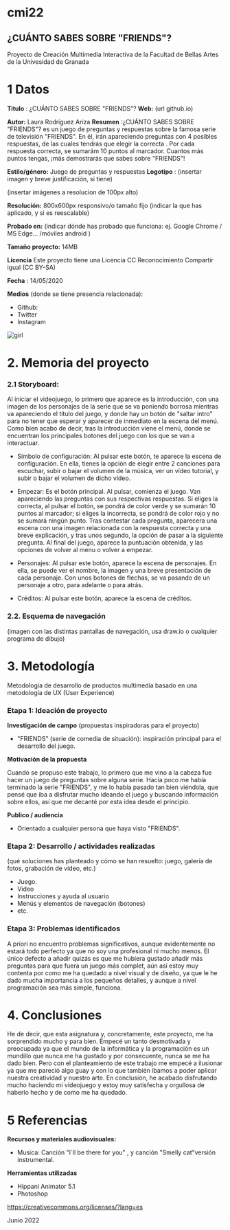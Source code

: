 # cmi22

## ¿CUÁNTO SABES SOBRE "FRIENDS"?

Proyecto de Creación Multimedia Interactiva de la  Facultad de Bellas Artes de la Univesidad de Granada


# 1 Datos 

**Titulo** : ¿CUÁNTO SABES SOBRE "FRIENDS"?
**Web:**   (url github.io)

**Autor:**  Laura  Rodríguez Ariza
**Resumen** :¿CUÁNTO SABES SOBRE "FRIENDS"? es un juego de preguntas y respuestas sobre la famosa serie de televisión "FRIENDS". En él, irán apareciendo preguntas con 4 posibles respuestas, de las cuales tendrás que elegir la correcta . Por cada respuesta correcta, se sumarám 10 puntos al marcador. Cuantos más puntos tengas, ¡más demostrarás que sabes sobre "FRIENDS"!

**Estilo/género:**  Juego de preguntas y respuestas
**Logotipo** : (insertar imagen y breve justificación, si  tiene) 

(insertar imágenes a resolucion de 100px alto)

**Resolución:** 800x600px responsivo/o tamaño fijo (indicar la que has aplicado, y si es reescalable)

**Probado en:**   (indicar dónde has probado que funciona: ej. Google Chrome / MS Edge... /móviles android )

**Tamaño proyecto:** 14MB 

**Licencia** Este proyecto tiene una Licencia CC Reconocimiento Compartir igual (CC BY-SA)

**Fecha** : 14/05/2020

**Medios** (donde se tiene presencia relacionada):

- Github:
- Twitter
- Instagram


![girl](https://github.com/mgea/cmi20/blob/master/WalkingGirl_front01.png)

# 2. Memoria del proyecto 

### 2.1 Storyboard: 
Al iniciar el videojuego, lo primero que aparece es la introducción, con una imagen de los personajes de la serie que se va poniendo borrosa mientras va apareciendo  el título del juego, y donde hay un botón de "saltar intro" para no tener que esperar y aparecer de inmediato en la escena del menú. Como bien acabo de decir, tras la introducción viene el menú, donde se encuentran los principales botones del juego con los que se van a interactuar.

- Símbolo de configuración: Al pulsar este botón, te aparece la escena de configuración. En ella, tienes la opción de elegir entre 2 canciones para escuchar, subir o bajar el volumen de la música, ver un vídeo tutorial, y subir o bajar el volumen de dicho vídeo.

- Empezar: Es el botón principal. Al pulsar, comienza el juego. Van apareciendo las preguntas con sus respectivas respuestas. Si eliges la correcta, al pulsar el  botón, se pondrá de color verde y se sumarán 10 puntos al marcador; si eliges la incorrecta, se pondrá de color rojo y no se sumará ningún punto. Tras contestar cada pregunta, aparecera una escena con una imagen relacionada con la respuesta correcta y una breve explicación, y  tras unos segundo, la opción de pasar a la siguiente pregunta. Al final del juego, aparece la puntuación obtenida, y las opciones de volver al menu o volver a empezar.

- Personajes: Al pulsar este botón, aparece la escena de personajes. En ella, se puede ver el nombre, la imagen y una breve presentación de cada personaje. Con unos botones de flechas, se va pasando de un personaje a otro, para adelante o para atrás.

- Créditos: Al pulsar este botón, aparece la escena de créditos. 

### 2.2. Esquema de navegación 



(imagen con las distintas pantallas de navegación, usa draw.io o cualquier programa de dibujo)







# 3. Metodología

Metodología de desarrollo de productos multimedia basado en una metodología de UX (User Experience)



### Etapa 1: Ideación de proyecto

**Investigación de campo** (propuestas inspiradoras para el proyecto)

- "FRIENDS" (serie  de comedia de situación): inspiración principal para el desarrollo del juego.


**Motivación de la propuesta** 

Cuando se propuso este trabajo, lo primero que me vino a la cabeza fue hacer un juego de preguntas sobre alguna serie. Hacía poco me había terminado la serie "FRIENDS", y me lo había pasado tan bien viéndola, que pensé que iba a disfrutar mucho ideando el juego y buscando información sobre ellos, así que me decanté por esta idea desde el principio.

**Publico / audiencia**

- Orientado a cualquier persona que haya visto "FRIENDS".




### Etapa 2: Desarrollo / actividades realizadas

(qué soluciones has planteado y cómo se han resuelto: juego, galería de fotos, grabación de video, etc.)

- Juego. 
- Video 
- Instrucciones y ayuda al usuario 
- Menús y elementos de navegación (botones)
- etc.



### Etapa 3: Problemas identificados

A priori no encuentro problemas significativos, aunque evidentemente no estará todo perfecto ya que no soy una profesional ni mucho menos.
El único defecto a añadir quizás es que me hubiera gustado añadir más preguntas para que fuera un juego más complet, aún así estoy muy contenta por como me ha quedado a nivel visual y de diseño, ya que le he dado mucha importancia a los pequeños detalles, y aunque a nivel programación sea más  simple, funciona.

# 4. Conclusiones 

He de decir, que esta asignatura y, concretamente, este proyecto, me ha sorprendido mucho y para bien. Empecé un tanto desmotivada y preocupada ya que el mundo de la informática y la programación es un mundillo que nunca me ha gustado y por consecuente, nunca se me ha dado bien. Pero con el planteamiento de este trabajo me empecé a ilusionar ya que me pareció algo guay y con lo que también íbamos a poder aplicar nuestra creatividad y nuestro arte. En conclusión, he acabado disfrutando mucho haciendo mi videojuego y estoy muy satisfecha y orgullosa de haberlo hecho y de como me ha quedado.





# 5 Referencias 

**Recursos y materiales audiovisuales:**

* Musica: Canción "I´ll be there for you" , y canción "Smelly cat"versión instrumental.

**Herramientas utilizadas**

- Hippani Animator 5.1
-   Photoshop

https://creativecommons.org/licenses/?lang=es

Junio 2022
